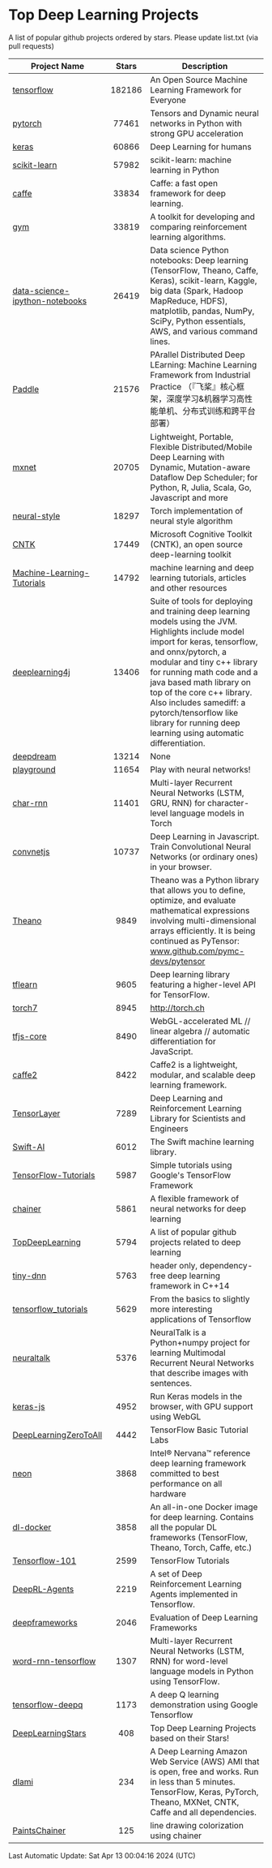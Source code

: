 # Top Deep Learning Projects
A list of popular github projects ordered by stars.
Please update list.txt (via pull requests)

|Project Name| Stars | Description |
| ---------- |:-----:| ----------- |
| [tensorflow](https://github.com/tensorflow/tensorflow) | 182186 | An Open Source Machine Learning Framework for Everyone |
| [pytorch](https://github.com/pytorch/pytorch) | 77461 | Tensors and Dynamic neural networks in Python with strong GPU acceleration |
| [keras](https://github.com/keras-team/keras) | 60866 | Deep Learning for humans |
| [scikit-learn](https://github.com/scikit-learn/scikit-learn) | 57982 | scikit-learn: machine learning in Python |
| [caffe](https://github.com/BVLC/caffe) | 33834 | Caffe: a fast open framework for deep learning. |
| [gym](https://github.com/openai/gym) | 33819 | A toolkit for developing and comparing reinforcement learning algorithms. |
| [data-science-ipython-notebooks](https://github.com/donnemartin/data-science-ipython-notebooks) | 26419 | Data science Python notebooks: Deep learning (TensorFlow, Theano, Caffe, Keras), scikit-learn, Kaggle, big data (Spark, Hadoop MapReduce, HDFS), matplotlib, pandas, NumPy, SciPy, Python essentials, AWS, and various command lines. |
| [Paddle](https://github.com/PaddlePaddle/Paddle) | 21576 | PArallel Distributed Deep LEarning: Machine Learning Framework from Industrial Practice （『飞桨』核心框架，深度学习&机器学习高性能单机、分布式训练和跨平台部署） |
| [mxnet](https://github.com/apache/mxnet) | 20705 | Lightweight, Portable, Flexible Distributed/Mobile Deep Learning with Dynamic, Mutation-aware Dataflow Dep Scheduler; for Python, R, Julia, Scala, Go, Javascript and more |
| [neural-style](https://github.com/jcjohnson/neural-style) | 18297 | Torch implementation of neural style algorithm |
| [CNTK](https://github.com/microsoft/CNTK) | 17449 | Microsoft Cognitive Toolkit (CNTK), an open source deep-learning toolkit |
| [Machine-Learning-Tutorials](https://github.com/ujjwalkarn/Machine-Learning-Tutorials) | 14792 | machine learning and deep learning tutorials, articles and other resources  |
| [deeplearning4j](https://github.com/deeplearning4j/deeplearning4j) | 13406 | Suite of tools for deploying and training deep learning models using the JVM. Highlights include model import for keras, tensorflow, and onnx/pytorch, a modular and tiny c++ library for running math code and a java based math library on top of the core c++ library. Also includes samediff: a pytorch/tensorflow like library for running deep learning using automatic differentiation. |
| [deepdream](https://github.com/google/deepdream) | 13214 | None |
| [playground](https://github.com/tensorflow/playground) | 11654 | Play with neural networks! |
| [char-rnn](https://github.com/karpathy/char-rnn) | 11401 | Multi-layer Recurrent Neural Networks (LSTM, GRU, RNN) for character-level language models in Torch |
| [convnetjs](https://github.com/karpathy/convnetjs) | 10737 | Deep Learning in Javascript. Train Convolutional Neural Networks (or ordinary ones) in your browser. |
| [Theano](https://github.com/Theano/Theano) | 9849 | Theano was a Python library that allows you to define, optimize, and evaluate mathematical expressions involving multi-dimensional arrays efficiently. It is being continued as PyTensor: www.github.com/pymc-devs/pytensor |
| [tflearn](https://github.com/tflearn/tflearn) | 9605 | Deep learning library featuring a higher-level API for TensorFlow. |
| [torch7](https://github.com/torch/torch7) | 8945 | http://torch.ch |
| [tfjs-core](https://github.com/tensorflow/tfjs-core) | 8490 | WebGL-accelerated ML // linear algebra // automatic differentiation for JavaScript. |
| [caffe2](https://github.com/facebookarchive/caffe2) | 8422 | Caffe2 is a lightweight, modular, and scalable deep learning framework. |
| [TensorLayer](https://github.com/tensorlayer/TensorLayer) | 7289 | Deep Learning and Reinforcement Learning Library for Scientists and Engineers  |
| [Swift-AI](https://github.com/Swift-AI/Swift-AI) | 6012 | The Swift machine learning library. |
| [TensorFlow-Tutorials](https://github.com/nlintz/TensorFlow-Tutorials) | 5987 | Simple tutorials using Google's TensorFlow Framework |
| [chainer](https://github.com/chainer/chainer) | 5861 | A flexible framework of neural networks for deep learning |
| [TopDeepLearning](https://github.com/aymericdamien/TopDeepLearning) | 5794 | A list of popular github projects related to deep learning |
| [tiny-dnn](https://github.com/tiny-dnn/tiny-dnn) | 5763 | header only, dependency-free deep learning framework in C++14 |
| [tensorflow_tutorials](https://github.com/pkmital/tensorflow_tutorials) | 5629 | From the basics to slightly more interesting applications of Tensorflow |
| [neuraltalk](https://github.com/karpathy/neuraltalk) | 5376 | NeuralTalk is a Python+numpy project for learning Multimodal Recurrent Neural Networks that describe images with sentences. |
| [keras-js](https://github.com/transcranial/keras-js) | 4952 | Run Keras models in the browser, with GPU support using WebGL |
| [DeepLearningZeroToAll](https://github.com/hunkim/DeepLearningZeroToAll) | 4442 | TensorFlow Basic Tutorial Labs |
| [neon](https://github.com/NervanaSystems/neon) | 3868 | Intel® Nervana™ reference deep learning framework committed to best performance on all hardware |
| [dl-docker](https://github.com/floydhub/dl-docker) | 3858 | An all-in-one Docker image for deep learning. Contains all the popular DL frameworks (TensorFlow, Theano, Torch, Caffe, etc.) |
| [Tensorflow-101](https://github.com/sjchoi86/Tensorflow-101) | 2599 | TensorFlow Tutorials |
| [DeepRL-Agents](https://github.com/awjuliani/DeepRL-Agents) | 2219 | A set of Deep Reinforcement Learning Agents implemented in Tensorflow. |
| [deepframeworks](https://github.com/zer0n/deepframeworks) | 2046 | Evaluation of Deep Learning Frameworks |
| [word-rnn-tensorflow](https://github.com/hunkim/word-rnn-tensorflow) | 1307 | Multi-layer Recurrent Neural Networks (LSTM, RNN) for word-level language models in Python using TensorFlow. |
| [tensorflow-deepq](https://github.com/siemanko/tensorflow-deepq) | 1173 | A deep Q learning demonstration using Google Tensorflow |
| [DeepLearningStars](https://github.com/hunkim/DeepLearningStars) | 408 | Top Deep Learning Projects based on their Stars! |
| [dlami](https://github.com/ritchieng/dlami) | 234 | A Deep Learning Amazon Web Service (AWS) AMI that is open, free and works. Run in less than 5 minutes. TensorFlow, Keras, PyTorch, Theano, MXNet, CNTK, Caffe and all dependencies. |
| [PaintsChainer](https://github.com/taizan/PaintsChainer) | 125 | line drawing colorization using chainer |

Last Automatic Update: Sat Apr 13 00:04:16 2024 (UTC)
